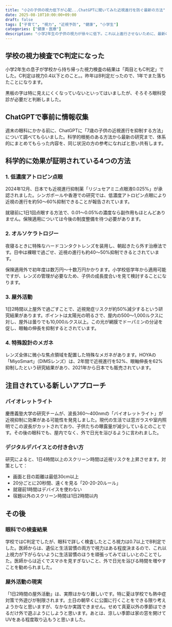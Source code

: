 ```yaml
---
title: "小2の子供の視力低下が心配...ChatGPTに聞いてみた近視進行を防ぐ最新の方法"
date: 2025-08-10T10:00:00+09:00
draft: false
tags: ["子育て", "視力", "近視予防", "健康", "小学生"]
categories: ["健康・医療"]
description: "小学2年生の子供の視力が徐々に低下。これ以上進行させないために、最新の近視抑制方法について調べてみました。科学的根拠のある対策から最新研究まで、親ができることをまとめています。"
---
```


## 学校の視力検査でC判定になった

小学2年生の息子が学校から持ち帰った視力検査の結果は「両目ともC判定」でした。C判定は視力0.4以下とのこと。。昨年はB判定だったので、1年でまた落ちたことになります。

黒板の字は特に見えにくくなっていないといってはいましたが、そろそろ眼科受診が必要だと判断しました。

## ChatGPTで事前に情報収集

週末の眼科にかかる前に、ChatGPTに「7歳の子供の近視進行を抑制する方法」について調べてもらいました。科学的根拠のある方法から最新の研究まで、体系的にまとめてもらった内容を、同じ状況の方の参考になればと思い共有します。

## 科学的に効果が証明されている4つの方法

### 1. 低濃度アトロピン点眼

2024年12月、日本でも近視進行抑制薬「リジュセアミニ点眼液0.025%」が承認されました。シンガポールや香港での研究では、低濃度アトロピン点眼により近視の進行を約50〜60%抑制できることが報告されています。

就寝前に1日1回点眼する方法で、0.01〜0.05%の濃度なら副作用もほとんどありません。保険適用については今後の制度整備を待つ必要があります。

### 2. オルソケラトロジー

夜寝るときに特殊なハードコンタクトレンズを装用し、朝起きたら外す治療法です。日中は裸眼で過ごせ、近視の進行も約40〜50%抑制できるとされています。

保険適用外で初年度は数万円〜十数万円かかります。小学校低学年から適用可能ですが、レンズの管理が必要なため、子供の成長度合いを見て検討することになります。

### 3. 屋外活動

1日2時間以上屋外で過ごすことで、近視発症リスクが約50%減少するという研究結果があります。ポイントは太陽光の明るさで、屋内の500〜1,000ルクスに対し、屋外は曇りでも10,000ルクス以上。この光が網膜でドーパミンの分泌を促し、眼軸の伸長を抑制するとされています。

### 4. 特殊設計のメガネ

レンズ全体に微小な焦点領域を配置した特殊なメガネがあります。HOYAの「MiyoSmart」（DIMSレンズ）は、2年間で近視進行を52%、眼軸伸長を62%抑制したという研究結果があり、2021年から日本でも販売されています。

## 注目されている新しいアプローチ

### バイオレットライト

慶應義塾大学の研究チームが、波長360〜400nmの「バイオレットライト」が近視抑制に効果がある可能性を発見しました。現代の生活では窓ガラスや室内照明でこの波長がカットされており、子供たちの曝露量が減少しているとのことです。その後の眼科でも、屋内でなく、外で日光を浴びるように言われました。

### デジタルデバイスとの付き合い方

研究によると、1日4時間以上のスクリーン時間は近視リスクを上昇させます。対策として：
- 画面と目の距離は最低30cm以上
- 20分ごとに20秒間、遠くを見る「20-20-20ルール」
- 就寝前1時間はデバイスを使わない
- 宿題以外のスクリーン時間は1日2時間以内



## その後

### 眼科での検査結果

学校ではC判定でしたが、眼科で詳しく検査したところ視力は0.7以上でB判定でした。医師からは、遺伝と生活習慣の両方で視力はある程度決まるので、これ以上視力が下がらないように生活習慣のほうを頑張ってみてほしいとのことでした。医師からは近くでスマホを見すぎないこと、外で日光を浴びる時間を増やすことを勧められました。

### 屋外活動の現実

「1日2時間の屋外活動」は、実際はかなり難しいです。特に夏は学校でも熱中症対策で外遊びが制限されます。土日の朝早くに公園に行くことをできる限り考えようかなと思いますが、なかなか実践できません。せめて真夏以外の季節はできるだけ外で遊ぶようにしようと思います。あとは、涼しい季節は家の窓を開けてUVをある程度取り込もうと思いました。



